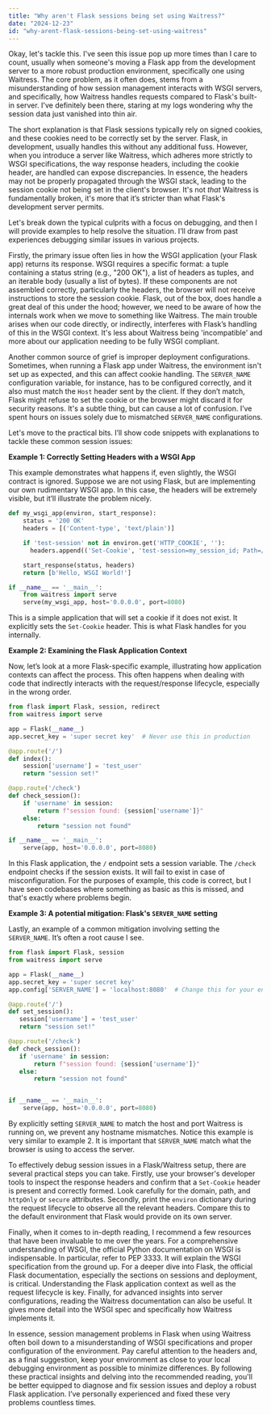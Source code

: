 ```yaml
---
title: "Why aren't Flask sessions being set using Waitress?"
date: "2024-12-23"
id: "why-arent-flask-sessions-being-set-using-waitress"
---
```


Okay, let's tackle this. I've seen this issue pop up more times than I care to count, usually when someone's moving a Flask app from the development server to a more robust production environment, specifically one using Waitress. The core problem, as it often does, stems from a misunderstanding of how session management interacts with WSGI servers, and specifically, how Waitress handles requests compared to Flask's built-in server. I've definitely been there, staring at my logs wondering why the session data just vanished into thin air.

The short explanation is that Flask sessions typically rely on signed cookies, and these cookies need to be correctly set by the server. Flask, in development, usually handles this without any additional fuss. However, when you introduce a server like Waitress, which adheres more strictly to WSGI specifications, the way response headers, including the cookie header, are handled can expose discrepancies. In essence, the headers may not be properly propagated through the WSGI stack, leading to the session cookie not being set in the client's browser. It's not *that* Waitress is fundamentally broken, it's more that it’s stricter than what Flask's development server permits.

Let's break down the typical culprits with a focus on debugging, and then I will provide examples to help resolve the situation. I’ll draw from past experiences debugging similar issues in various projects.

Firstly, the primary issue often lies in how the WSGI application (your Flask app) returns its response. WSGI requires a specific format: a tuple containing a status string (e.g., "200 OK"), a list of headers as tuples, and an iterable body (usually a list of bytes). If these components are not assembled correctly, particularly the headers, the browser will not receive instructions to store the session cookie. Flask, out of the box, does handle a great deal of this under the hood; however, we need to be aware of how the internals work when we move to something like Waitress. The main trouble arises when our code directly, or indirectly, interferes with Flask’s handling of this in the WSGI context. It's less about Waitress being 'incompatible' and more about our application needing to be fully WSGI compliant.

Another common source of grief is improper deployment configurations. Sometimes, when running a Flask app under Waitress, the environment isn't set up as expected, and this can affect cookie handling. The `SERVER_NAME` configuration variable, for instance, has to be configured correctly, and it also must match the `Host` header sent by the client. If they don’t match, Flask might refuse to set the cookie or the browser might discard it for security reasons. It's a subtle thing, but can cause a lot of confusion. I’ve spent hours on issues solely due to mismatched `SERVER_NAME` configurations.

Let's move to the practical bits. I’ll show code snippets with explanations to tackle these common session issues:

**Example 1: Correctly Setting Headers with a WSGI App**

This example demonstrates what happens if, even slightly, the WSGI contract is ignored. Suppose we are not using Flask, but are implementing our own rudimentary WSGI app. In this case, the headers will be extremely visible, but it’ll illustrate the problem nicely.

```python
def my_wsgi_app(environ, start_response):
    status = '200 OK'
    headers = [('Content-type', 'text/plain')]

    if 'test-session' not in environ.get('HTTP_COOKIE', ''):
      headers.append(('Set-Cookie', 'test-session=my_session_id; Path=/'))

    start_response(status, headers)
    return [b'Hello, WSGI World!']

if __name__ == '__main__':
    from waitress import serve
    serve(my_wsgi_app, host='0.0.0.0', port=8080)
```

This is a simple application that will set a cookie if it does not exist. It explicitly sets the `Set-Cookie` header. This is what Flask handles for you internally.

**Example 2: Examining the Flask Application Context**

Now, let’s look at a more Flask-specific example, illustrating how application contexts can affect the process. This often happens when dealing with code that indirectly interacts with the request/response lifecycle, especially in the wrong order.

```python
from flask import Flask, session, redirect
from waitress import serve

app = Flask(__name__)
app.secret_key = 'super secret key'  # Never use this in production

@app.route('/')
def index():
    session['username'] = 'test_user'
    return "session set!"

@app.route('/check')
def check_session():
    if 'username' in session:
        return f"session found: {session['username']}"
    else:
        return "session not found"

if __name__ == '__main__':
    serve(app, host='0.0.0.0', port=8080)
```

In this Flask application, the `/` endpoint sets a session variable. The `/check` endpoint checks if the session exists. It will fail to exist in case of misconfiguration. For the purposes of example, this code is correct, but I have seen codebases where something as basic as this is missed, and that's exactly where problems begin.

**Example 3: A potential mitigation: Flask's `SERVER_NAME` setting**

Lastly, an example of a common mitigation involving setting the `SERVER_NAME`. It’s often a root cause I see.

```python
from flask import Flask, session
from waitress import serve

app = Flask(__name__)
app.secret_key = 'super secret key'
app.config['SERVER_NAME'] = 'localhost:8080'  # Change this for your environment

@app.route('/')
def set_session():
   session['username'] = 'test_user'
   return "session set!"

@app.route('/check')
def check_session():
   if 'username' in session:
       return f"session found: {session['username']}"
   else:
       return "session not found"


if __name__ == '__main__':
    serve(app, host='0.0.0.0', port=8080)
```

By explicitly setting `SERVER_NAME` to match the host and port Waitress is running on, we prevent any hostname mismatches. Notice this example is very similar to example 2. It is important that `SERVER_NAME` match what the browser is using to access the server.

To effectively debug session issues in a Flask/Waitress setup, there are several practical steps you can take. Firstly, use your browser's developer tools to inspect the response headers and confirm that a `Set-Cookie` header is present and correctly formed. Look carefully for the domain, path, and `httpOnly` or `secure` attributes. Secondly, print the `environ` dictionary during the request lifecycle to observe all the relevant headers. Compare this to the default environment that Flask would provide on its own server.

Finally, when it comes to in-depth reading, I recommend a few resources that have been invaluable to me over the years. For a comprehensive understanding of WSGI, the official Python documentation on WSGI is indispensable. In particular, refer to PEP 3333. It will explain the WSGI specification from the ground up. For a deeper dive into Flask, the official Flask documentation, especially the sections on sessions and deployment, is critical. Understanding the Flask application context as well as the request lifecycle is key. Finally, for advanced insights into server configurations, reading the Waitress documentation can also be useful. It gives more detail into the WSGI spec and specifically how Waitress implements it.

In essence, session management problems in Flask when using Waitress often boil down to a misunderstanding of WSGI specifications and proper configuration of the environment. Pay careful attention to the headers and, as a final suggestion, keep your environment as close to your local debugging environment as possible to minimize differences. By following these practical insights and delving into the recommended reading, you'll be better equipped to diagnose and fix session issues and deploy a robust Flask application. I’ve personally experienced and fixed these very problems countless times.
